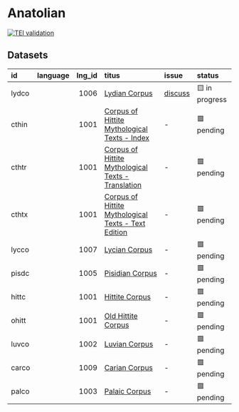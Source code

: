 # Anatolian
[![TEI validation](https://github.com/TITUS-2-0/anatolian/actions/workflows/validate.yaml/badge.svg?branch=main)](https://github.com/TITUS-2-0/anatolian/actions/workflows/validate.yaml)
## Datasets
| id    | language   |   lng_id | titus                                                                                                                          | issue                                                      | status         |
|:------|:-----------|---------:|:-------------------------------------------------------------------------------------------------------------------------------|:-----------------------------------------------------------|:---------------|
| lydco |            |     1006 | [Lydian Corpus](http://titus.uni-frankfurt.de/texte/etcs/anatol/lydian/lydco.htm)                                              | [discuss](https://github.com/TITUS-2-0/anatolian/issues/1) | 🟨 in progress |
| cthin |            |     1001 | [Corpus of Hittite Mythological Texts - Index](http://titus.uni-frankfurt.de/texte/etcs/anatol/hittite/cthin/cthin.htm)        | -                                                          | 🟥 pending     |
| cthtr |            |     1001 | [Corpus of Hittite Mythological Texts - Translation](http://titus.uni-frankfurt.de/texte/etcs/anatol/hittite/cthtr/cthtr.htm)  | -                                                          | 🟥 pending     |
| cthtx |            |     1001 | [Corpus of Hittite Mythological Texts - Text Edition](http://titus.uni-frankfurt.de/texte/etcs/anatol/hittite/cthtx/cthtx.htm) | -                                                          | 🟥 pending     |
| lycco |            |     1007 | [Lycian Corpus](http://titus.uni-frankfurt.de/texte/etcs/anatol/lycian/lycco.htm)                                              | -                                                          | 🟥 pending     |
| pisdc |            |     1005 | [Pisidian Corpus](http://titus.uni-frankfurt.de/texte/etcs/anatol/pisidic/pisdc.htm)                                           | -                                                          | 🟥 pending     |
| hittc |            |     1001 | [Hittite Corpus](http://titus.uni-frankfurt.de/texte/etcc/anatol/hittite/hittcorp/hittc.htm)                                   | -                                                          | 🟥 pending     |
| ohitt |            |     1001 | [Old Hittite Corpus](http://titus.uni-frankfurt.de/texte/etcc/anatol/hittite/ohittcrp/ohitt.htm)                               | -                                                          | 🟥 pending     |
| luvco |            |     1002 | [Luvian Corpus](http://titus.uni-frankfurt.de/texte/etcc/anatol/luvian/luvco.htm)                                              | -                                                          | 🟥 pending     |
| carco |            |     1009 | [Carian Corpus](http://titus.uni-frankfurt.de/texte/etcc/anatol/carian/carco.htm)                                              | -                                                          | 🟥 pending     |
| palco |            |     1003 | [Palaic Corpus](http://titus.uni-frankfurt.de/texte/etcc/anatol/palaic/palco.htm)                                              | -                                                          | 🟥 pending     |